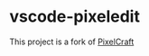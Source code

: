 # vscode-pixeledit 

This project is a fork of [PixelCraft](https://github.com/rgab1508/PixelCraft)
